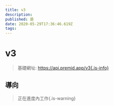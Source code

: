 ```yaml
---
title: v3
description:
published: 是
date: 2020-05-29T17:36:46.619Z
tags:
---
```


# v3

> 基礎網址: https://api.premid.app/v3{.is-info}


## 導向
> 正在進度內工作{.is-warning}